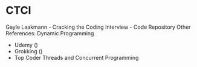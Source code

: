 # CTCI
Gayle Laakmann - Cracking the Coding Interview - Code Repository
Other References:
Dynamic Programming 
- Udemy ()
- Grokking ()
- Top Coder
Threads and Concurrent Programming
